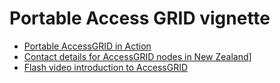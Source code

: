 # Portable Access GRID vignette


- [Portable AccessGRID in Action](/wiki/spaces/BeSTGRID/pages/3816950623)
- [Contact details for AccessGRID nodes in New Zealand](http://avcc.karen.net.nz/endpoint-directory-list)]
- [Flash video introduction to AccessGRID](http://www.agsc.ja.net/training/ag-agsc-intropt1.swf)
